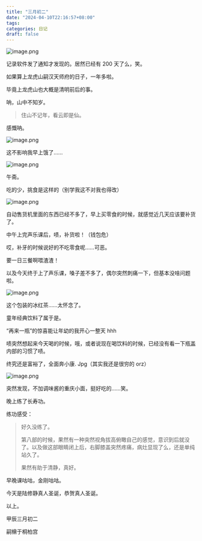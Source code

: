 ```yaml
---
title: "三月初二"
date: "2024-04-10T22:16:57+08:00"
tags: 
categories: 日记
draft: false
---
```

![image.png](https://cdn.jsdelivr.net/gh/luo029/blogimage@main/24%200410%202135%2017.png)

记录软件发了通知才发现的。居然已经有 200 天了么，笑。

如果算上龙虎山嗣汉天师府的日子，一年多啦。

毕竟上龙虎山也大概是清明前后的事。

呐，山中不知岁。

> 住山不记年，看云即是仙。

感慨呐。

![image.png](https://cdn.jsdelivr.net/gh/luo029/blogimage@main/24%200410%202208%2028.png)

这不影响我早上饿了……

![image.png](https://cdn.jsdelivr.net/gh/luo029/blogimage@main/24%200410%202208%2038.png)

午斋。

吃的少，挑食是这样的（别学我这不对我也得改）

![image.png](https://cdn.jsdelivr.net/gh/luo029/blogimage@main/24%200410%202209%2013.png)

自动售货机里面的东西已经不多了，早上买零食的时候，就感觉近几天应该要补货了。

中午上完声乐课后，啧，补货啦！（钱包危）

哎，补牙的时候说好的不吃零食呢……可恶。

要一日三餐啊喂渣渣！

以及今天终于上了声乐课，嗓子差不多了，偶尔突然刺痛一下，但基本没啥问题啦。

![image.png](https://cdn.jsdelivr.net/gh/luo029/blogimage@main/24%200410%202211%2002.png)

这个包装的冰红茶……太怀念了。

童年经典饮料了属于是。

“再来一瓶”的惊喜能让年幼的我开心一整天 hhh

啧突然想起来今天喝的时候，哦，或者说现在喝饮料的时候，已经没有看一下瓶盖内部的习惯了啧。

终究还是富裕了，全面奔小康. Jpg（其实我还是很穷的 orz）

![image.png](https://cdn.jsdelivr.net/gh/luo029/blogimage@main/24%200410%202212%2046.png)

突然发现，不加调味酱的重庆小面，挺好吃的……笑。

晚上练了长寿功。

练功感受：

> 好久没练了。
> 
> 第八部的时候，果然有一种突然视角拔高俯瞰自己的感觉，意识到后就没了。以及做这部眼睛闭上后，右脚膝盖突然疼痛，病灶显现了么，还是单纯站久了。
> 
> 果然有助于清静，真好。

早晚课咕咕，金刚咕咕。

今天是陆修静真人圣诞，恭贺真人圣诞。

以上。

甲辰三月初二

嗣檙于桐柏宫